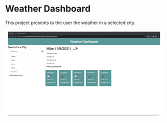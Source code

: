 # Weather Dashboard

This project presents to the user the weather in a selected city. 

<img src = "img/Miami.png ">